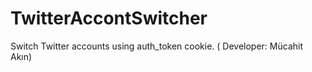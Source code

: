 # TwitterAccontSwitcher
Switch Twitter accounts using auth_token cookie. ( Developer: Mücahit Akın)
